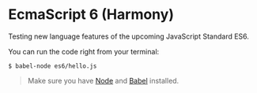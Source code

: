 EcmaScript 6 (Harmony)
=========================

Testing new language features of the upcoming JavaScript Standard ES6.

You can run the code right from your terminal:

```
$ babel-node es6/hello.js
```

> Make sure you have [Node](https://nodejs.org/) and [Babel](https://babeljs.io/) installed.
